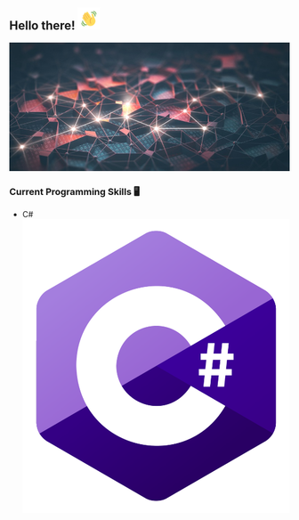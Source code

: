 ## Hello there!  <img src="waving.gif" width="40px">

![Image](GitHubBackground.jpg)

### Current Programming Skills :desktop_computer: 
- C# ![Image](C_Sharp_logo.svg)
<!--
**taamfp/taamfp** is a ✨ _special_ ✨ repository because its `README.md` (this file) appears on your GitHub profile.
-->
